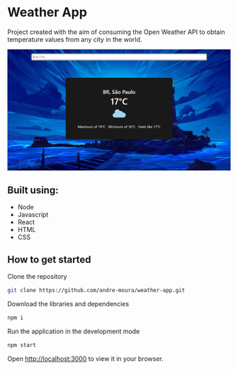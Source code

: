 # Weather App

Project created with the aim of consuming the Open Weather API to obtain temperature values from any city in the world.

<img src="https://github.com/andre-moura/weather-app/blob/master/src/assets/img/index-weather.png?raw=true"/>

## Built using:

- Node
- Javascript
- React
- HTML
- CSS

## How to get started

Clone the repository
```bash
git clone https://github.com/andre-moura/weather-app.git
```

Download the libraries and dependencies
```bash
npm i
```

Run the application in the development mode
```bash
npm start
```
Open [http://localhost:3000](http://localhost:3000) to view it in your browser.

